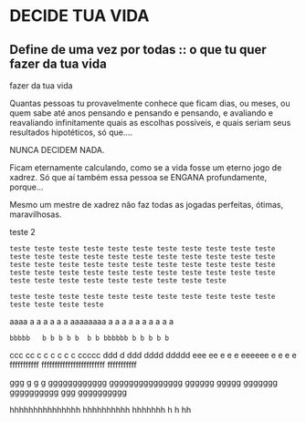 # DECIDE TUA VIDA

## Define de uma vez por todas :: o que tu quer fazer da tua vida
fazer da tua vida

Quantas pessoas tu provavelmente conhece que ficam dias, 
ou meses, ou quem sabe até anos pensando e pensando e pensando,
e avaliando e reavaliando infinitamente quais as escolhas possíveis,
e quais seriam seus resultados hipotéticos, só que....

NUNCA DECIDEM NADA.

Ficam eternamente calculando, como se a vida fosse
um eterno jogo de xadrez. Só que aí também essa pessoa
se ENGANA profundamente, porque...

Mesmo um mestre de xadrez não faz todas as jogadas perfeitas,
ótimas, maravilhosas.



teste 2

    teste teste teste teste teste teste teste teste teste teste teste teste teste teste teste teste teste teste teste teste teste teste teste teste teste teste teste teste teste teste teste teste teste teste teste teste teste teste teste teste teste teste teste teste teste teste teste teste teste teste teste teste teste 

    teste teste teste teste teste teste teste teste teste teste teste teste teste teste teste 


aaaa a a a a a a aaaaaaaa  a a a a a  a a a a a

``bbbbb   b b b b b  b b bbbbbb b b b b b``

ccc cc c c c c c c ccccc
ddd d ddd dddd ddddd
eee ee e e e eeeeee e e e e 
fffffffffff ffffffffffffffffffffffff fffffffffff

ggg g g g gggggggggggg ggggggggggggggg gggggg ggggg ggggggg gggggggggg ggg  gggggggggg 

hhhhhhhhhhhhhhh hhhhhhhhhh hhhhhhh h h hh
